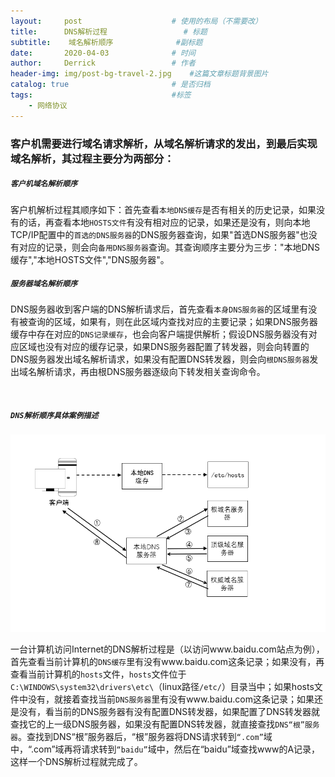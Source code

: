 ```yaml
---
layout:     post   				    # 使用的布局（不需要改）
title:      DNS解析过程 				# 标题 
subtitle:    域名解析顺序              #副标题
date:       2020-04-03 				# 时间
author:     Derrick 				# 作者
header-img: img/post-bg-travel-2.jpg 	#这篇文章标题背景图片
catalog: true 						# 是否归档
tags:								#标签
    - 网络协议
---
```


### **客户机需要进行域名请求解析，从域名解析请求的发出，到最后实现域名解析，其过程主要分为两部分：**


##### **`客户机域名解析顺序`**


客户机解析过程其顺序如下：首先查看`本地DNS缓存`是否有相关的历史记录，如果没有的话，再查看本地`HOSTS文件`有没有相对应的记录，如果还是没有，则向本地TCP/IP配置中的`首选的DNS服务器`的DNS服务器查询，如果"首选DNS服务器"也没有对应的记录，则会向`备用DNS服务器`查询。其查询顺序主要分为三步："本地DNS缓存","本地HOSTS文件","DNS服务器"。


##### **`服务器域名解析顺序`**


DNS服务器收到客户端的DNS解析请求后，首先查看`本身DNS服务器`的区域里有没有被查询的区域，如果有，则在此区域内查找对应的主要记录；如果DNS服务器缓存中存在对应的`DNS记录缓存`，也会向客户端提供解析；假设DNS服务器没有对应区域也没有对应的缓存记录，如果DNS服务器配置了转发器，则会向转置的DNS服务器发出域名解析请求，如果没有配置DNS转发器，则会向`根DNS服务器`发出域名解析请求，再由根DNS服务器逐级向下转发相关查询命令。



<br>

##### **`DNS解析顺序具体案例描述`**

![DNS](/img/2020-04-03-DNS解析过程/DNS解析图.png)


一台计算机访问Internet的DNS解析过程是（以访问www.baidu.com站点为例），首先查看当前计算机的`DNS缓存`里有没有www.baidu.com这条记录；如果没有，再查看当前计算机的`hosts`文件，`hosts`文件位于`C:\WINDOWS\system32\drivers\etc\`（linux路径`/etc/`）目录当中；如果hosts文件中没有，就接着查找当前`DNS服务器`里有没有www.baidu.com这条记录；如果还是没有，看当前的DNS服务器有没有配置DNS转发器，如果配置了DNS转发器就查找它的上一级DNS服务器，如果没有配置DNS转发器，就直接查找`DNS“根”服务器`。查找到DNS“根”服务器后，“根”服务器将DNS请求转到`“.com”`域中，“.com”域再将请求转到`“baidu”`域中，然后在“baidu”域查找www的A记录，这样一个DNS解析过程就完成了。





